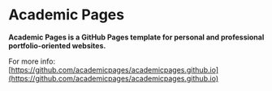 # Academic Pages
**Academic Pages is a GitHub Pages template for personal and professional portfolio-oriented websites.**

For more info: [https://github.com/academicpages/academicpages.github.io](https://github.com/academicpages/academicpages.github.io)
